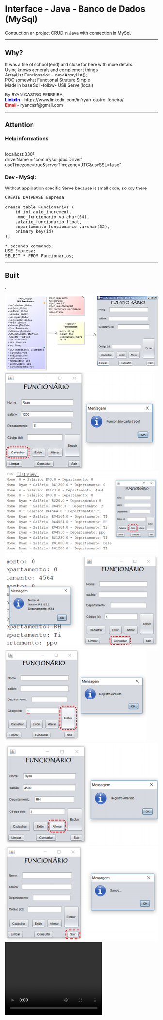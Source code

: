 <h1>Interface - Java - Banco de Dados (MySql)</h1>
<p>Contruction an project CRUD in Java with connection in MySql.</p>

<hr>
<h2>Why?</h2>
<p>It was a file of school (end) and close for here with more details. <br>
Using knows generals and complement things: <br>
ArrayList<String> Funcionarios = new ArrayList(); <br>
POO somewhat Functional Struture Simple <br>
Made in base Sql -follow- USB Serve (local)</p>
By RYAN CASTRO FERREIRA,<br>
<b style="color: blue;">LinkdIn </b>- https://www.linkedin.com/in/ryan-castro-ferreira/ <br>
<b style="color: red;">Email </b>- ryancasf@gmail.com <br>

<hr>
<h2>Attention</h2>
<p><h3>Help informations</h3> <br>
localhost:3307 <br>
driverName = "com.mysql.jdbc.Driver" <br>
useTimezone=true&serverTimezone=UTC&useSSL=false"</p>

<h3>Dev - MySql:</h3>
<p>Without application specific Serve because is small code, so coy there:</p>

<pre>
CREATE DATABASE Empresa;

create table Funcionarios (
	id int auto_increment,
 	nome_funcionario varchar(64),
 	salario_funcionario float,
 	departamento_funcionario varchar(32),
 	primary key(id)
);

* seconds commands:
USE Empresa;
SELECT * FROM Funcionarios;
</pre>

<hr>
<h2>Built </h2>
<p>.</p>
<img src="img/Diagrama_Classe.PNG">
<img src="img/ScreenS-Func01.PNG">
<img src="img/ScreenS-Func02.PNG">
<img src="img/ScreenS-Func03.PNG">
<img src="img/ScreenS-Func04.PNG">
<img src="img/ScreenS-Func05.PNG">
<img src="img/ScreenS-Func06.PNG">
<video width="320" height="240" controls><source src="img/videoProjetoFinalJava.avi" type="video/avi"></video>
